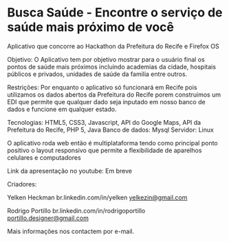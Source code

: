 Busca Saúde - Encontre o serviço de saúde mais próximo de você
==========


Aplicativo que concorre ao Hackathon da Prefeitura do Recife e Firefox OS

Objetivo: O Aplicativo tem por objetivo mostrar para o usuário final os pontos de saúde mais próximos incluindo academias da cidade, hospitais públicos e privados, unidades de saúde da familia entre outros.

Restrições: Por enquanto o aplicativo só funcionará em Recife pois utilizamos os dados abertos da Prefeitura do Recife porem construimos um EDI que permite que qualquer dado seja inputado em nosso banco de dados e funcione em qualquer estado.

Tecnologias: HTML5, CSS3, Javascript, API do Google Maps, API da Prefeitura do Recife, PHP 5, Java
Banco de dados: Mysql
Servidor: Linux

O aplicativo roda web então é multiplataforma tendo como principal ponto positivo o layout responsivo que permite a flexibilidade de aparelhos celulares e computadores

Link da apresentação no youtube: Em breve

Criadores:

Yelken Heckman
br.linkedin.com/in/yelken
yelkezin@gmail.com

Rodrigo Portillo
br.linkedin.com/in/rodrigoportillo
portillo.designer@gmail.com


Mais informações nos contactem por e-mail.

